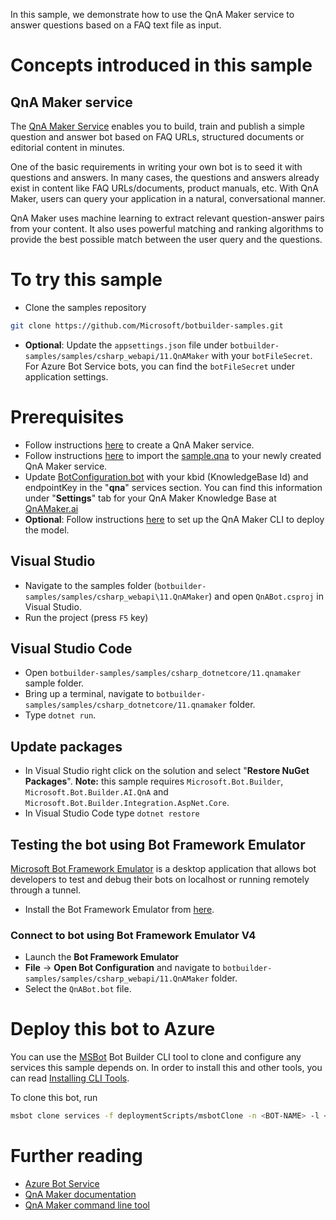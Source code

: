 In this sample, we demonstrate how to use the QnA Maker service to answer questions based on a FAQ text file as input.

# Concepts introduced in this sample

## QnA Maker service

The [QnA Maker Service](https://www.qnamaker.ai) enables you to build, train and publish a simple question
and answer bot based on FAQ URLs, structured documents or editorial content in minutes.

One of the basic requirements in writing your own bot is to seed it with questions and answers. In many cases, the questions and answers already exist in content like FAQ URLs/documents, product manuals, etc. With QnA Maker, users can query your application in a natural, conversational manner.

QnA Maker uses machine learning to extract relevant question-answer pairs from your content. It also uses powerful matching and ranking algorithms to provide the best possible match between the user query and the questions.

# To try this sample

- Clone the samples repository

```bash
git clone https://github.com/Microsoft/botbuilder-samples.git
```

- **Optional**: Update the `appsettings.json` file under `botbuilder-samples/samples/csharp_webapi/11.QnAMaker` with your `botFileSecret`. For Azure Bot Service bots, you can find the `botFileSecret` under application settings.

# Prerequisites

- Follow instructions [here](https://docs.microsoft.com/en-us/azure/cognitive-services/qnamaker/how-to/set-up-qnamaker-service-azure) to create a QnA Maker service.
- Follow instructions [here](https://docs.microsoft.com/en-us/azure/cognitive-services/qnamaker/tutorials/migrate-knowledge-base) to import the [sample.qna](CognitiveModels/sample.qna) to your newly created QnA Maker service.
- Update [BotConfiguration.bot](BotConfiguration.bot) with your kbid (KnowledgeBase Id) and endpointKey in the "**qna**" services section. You can find this information under "**Settings**" tab for your QnA Maker Knowledge Base at [QnAMaker.ai](https://www.qnamaker.ai)
- **Optional**: Follow instructions [here](https://github.com/Microsoft/botbuilder-tools/tree/master/packages/QnAMaker) to set up the QnA Maker CLI to deploy the model.

## Visual Studio

- Navigate to the samples folder (`botbuilder-samples/samples/csharp_webapi\11.QnAMaker`) and open `QnABot.csproj` in Visual Studio.
- Run the project (press `F5` key)

## Visual Studio Code

- Open `botbuilder-samples/samples/csharp_dotnetcore/11.qnamaker` sample folder.
- Bring up a terminal, navigate to `botbuilder-samples/samples/csharp_dotnetcore/11.qnamaker` folder.
- Type `dotnet run`.

## Update packages

- In Visual Studio right click on the solution and select "**Restore NuGet Packages**".
  **Note:** this sample requires `Microsoft.Bot.Builder`, `Microsoft.Bot.Builder.AI.QnA` and `Microsoft.Bot.Builder.Integration.AspNet.Core`.
- In Visual Studio Code type `dotnet restore`

## Testing the bot using Bot Framework Emulator

[Microsoft Bot Framework Emulator](https://github.com/microsoft/botframework-emulator) is a desktop application that allows bot developers to test and debug their bots on localhost or running remotely through a tunnel.

- Install the Bot Framework Emulator from [here](https://aka.ms/botframework-emulator).

### Connect to bot using Bot Framework Emulator **V4**

- Launch the **Bot Framework Emulator**
- **File** -> **Open Bot Configuration** and navigate to `botbuilder-samples/samples/csharp_webapi/11.QnAMaker` folder.
- Select the `QnABot.bot` file.

# Deploy this bot to Azure

You can use the [MSBot](https://github.com/microsoft/botbuilder-tools) Bot Builder CLI tool to clone and configure any services this sample depends on. In order to install this and other tools, you can read [Installing CLI Tools](../../../Installing_CLI_tools.md).

To clone this bot, run

```bash
msbot clone services -f deploymentScripts/msbotClone -n <BOT-NAME> -l <Azure-location> --subscriptionId <Azure-subscription-id>
```

# Further reading

- [Azure Bot Service](https://docs.microsoft.com/en-us/azure/bot-service/bot-service-overview-introduction?view=azure-bot-service-4.0)
- [QnA Maker documentation](https://docs.microsoft.com/en-us/azure/cognitive-services/qnamaker/overview/overview)
- [QnA Maker command line tool](https://github.com/Microsoft/botbuilder-tools/tree/master/packages/QnAMaker)

